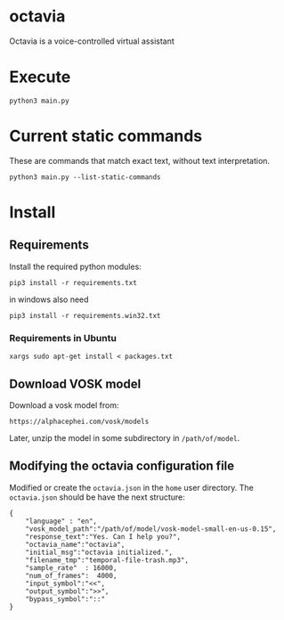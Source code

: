 # octavia
Octavia is a voice-controlled virtual assistant

# Execute

    python3 main.py

# Current static commands
These are commands that match exact text, without text interpretation.

    python3 main.py --list-static-commands

# Install

## Requirements
Install the required python modules:

    pip3 install -r requirements.txt

in windows also need 

    pip3 install -r requirements.win32.txt


### Requirements in Ubuntu

    xargs sudo apt-get install < packages.txt

## Download VOSK model 

Download a vosk model from:

    https://alphacephei.com/vosk/models

Later, unzip the model in some subdirectory in `/path/of/model`.

## Modifying the octavia configuration file

Modified or create the `octavia.json` in the `home` user directory.
The `octavia.json` should be have the next structure:

    {
        "language" : "en",
        "vosk_model_path":"/path/of/model/vosk-model-small-en-us-0.15",
        "response_text":"Yes. Can I help you?",
        "octavia_name":"octavia",
        "initial_msg":"octavia initialized.",
        "filename_tmp":"temporal-file-trash.mp3",
        "sample_rate"  : 16000,
        "num_of_frames":  4000,
        "input_symbol":"<<",
        "output_symbol":">>",
        "bypass_symbol":"::"
    }



